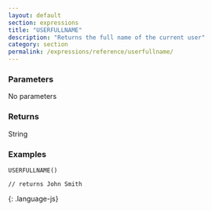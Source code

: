 ```yaml
---
layout: default
section: expressions
title: "USERFULLNAME"
description: "Returns the full name of the current user"
category: section
permalink: /expressions/reference/userfullname/
---
```


### Parameters

No parameters

### Returns

String

### Examples

~~~
USERFULLNAME()

// returns John Smith
~~~
{: .language-js}